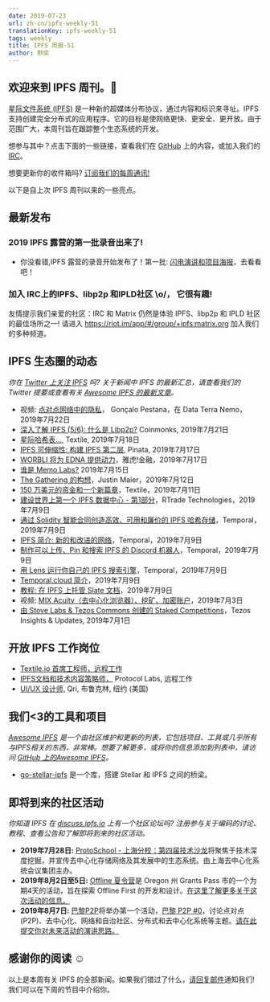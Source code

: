 ```yaml
---
date: 2019-07-23
url: zh-cn/ipfs-weekly-51
translationKey: ipfs-weekly-51
tags: weekly
title: IPFS 周报-51
author: 默奕
---
```


## 欢迎来到 IPFS 周刊。👋

[星际文件系统 (IPFS)](https://ipfs.io/) 是一种新的超媒体分布协议，通过内容和标识来寻址。IPFS 支持创建完全分布式的应用程序。它的目标是使网络更快、更安全、更开放。由于范围广大，本周刊旨在跟踪整个生态系统的开发。

想参与其中？点击下面的一些链接，查看我们在 [GitHub](https://github.com/ipfs) 上的内容，或加入我们的 [IRC](https://riot.im/app/#/room/#ipfs:matrix.org)。

想要更新你的收件箱吗? [订阅我们的每周通讯!](http://eepurl.com/gL2Pi5)

以下是自上次 IPFS 周刊以来的一些亮点。

## 最新发布

### 2019 IPFS 露营的第一批录音出来了!
 - 你没看错,IPFS 露营的录音开始发布了！第一批: [闪电演讲和项目海报](https://blog.ipfs.io/2019-07-22-ipfs-camp-content-first-batch/)，去看看吧！


### 加入 IRC上的IPFS、libp2p 和IPLD社区 \o/， 它很有趣!
友情提示我们亲爱的社区：IRC 和 Matrix 仍然是体验 IPFS、libp2p 和 IPLD 社区的最佳场所之一! 请进入 https://riot.im/app/#/group/+ipfs:matrix.org 加入我们的多种频道。



## IPFS 生态圈的动态
*你在 [Twitter 上关注 IPFS](https://twitter.com/IPFSbot) 吗? 关于新闻中 IPFS 的最新汇总，请查看我们的 Twitter 提要或查看有关 [Awesome IPFS 的最新文章](https://awesome.ipfs.io/articles/)。*

+ 视频: [点对点网络中的隐私](https://www.youtube.com/watch?time_continue=26&v=nCCkwU4JPcY)， Gonçalo Pestana，在 Data Terra Nemo，2019年7月22日
+ [深入了解 IPFS (5/6): 什么是 Libp2p?](https://medium.com/coinmonks/understanding-ipfs-in-depth-5-6-what-is-libp2p-f8bf7724d452) Coinmonks, 2019年7月21日
+ [星际哈希表…](https://medium.com/textileio/how-the-ipfs-dht-works-47af8bfd3c6a), Textile, 2019年7月18日
+ [IPFS 可伸缩性: 构建 IPFS 第二层](https://medium.com/pinata/ipfs-scalability-f0a6f8a7d42b), Pinata, 2019年7月17日
+ [WORBLI 将为 EDNA 提供动力](https://finance.yahoo.com/news/worbli-power-edna-124800977.html)，雅虎!金融，2019年7月17日
+ [谁是 Memo Labs?](https://medium.com/@memolabs/who-is-memo-labs-d0a94bffad6a) 2019年7月15日
+ [The Gathering 的构想](https://medium.com/the-gathering/conceiving-the-gathering-4b78db8dbd03)，Justin Maier，2019年7月12日
+ [150 万美元的资金和一个新篇章](https://medium.com/textileio/1-5-million-in-funding-and-the-start-of-a-new-chapter-439a23682df)，Textile，2019年7月11日
+ [建设世界上第一个 IPFS 数据中心 - 第1部分](https://medium.com/rtrade-technologies/building-the-worlds-first-ipfs-data-center-7a01d055cde8)，RTrade Technologies，2019年7月9日
+ [通过 Solidity 智能合同创造高效、可用和廉价的 IPFS 哈希存储](https://medium.com/temporal-cloud/efficient-usable-and-cheap-storage-of-ipfs-hashes-in-solidity-smart-contracts-eb3bef129eba)，Temporal，2019年7月9日
+ [IPFS 简介: 新的和改进的网络](https://medium.com/temporal-cloud/introduction-to-ipfs-the-new-improved-web-f9790f3dff18)，Temporal，2019年7月9日
+ [制作可以上传、Pin 和搜索 IPFS 的 Discord 机器人](https://medium.com/temporal-cloud/make-a-discord-bot-that-can-upload-pin-and-search-ipfs-41c33f5faa56)，Temporal，2019年7月9日
+ [用 Lens 运行你自己的 IPFS 搜索引擎](https://medium.com/temporal-cloud/run-your-own-ipfs-search-engine-with-lens-a2b0950ee5f1)，Temporal，2019年7月9日
+ [Temporal.cloud 简介](https://medium.com/temporal-cloud/temporal-cloud-walk-through-366a2ba4f86a)，2019年7月9日
+ [教程: 在 IPFS 上托管 Slate 文档](https://medium.com/temporal-cloud/tutorial-hosting-slate-documentation-on-ipfs-9bc54272ca18)，2019年7月9日
+ 视频: [MIX Acuity（去中心化浏览器）、挖矿、加密账户](https://www.youtube.com/watch?v=eXWDjq6pkSg)，2019年7月3日
+ [由 Stove Labs & Tezos Commons 创建的 Staked Competitions](https://medium.com/tezoscommons/staked-competitions-by-stove-labs-tezos-commons-7af39d30dd56)，Tezos Insights & Updates, 2019年7月1日

## 开放 IPFS 工作岗位

+ [Textile.io 首席工程师，远程工作](https://jobs.github.com/positions/e9c8539c-dc85-4f38-8e00-6ce530aba409) 
+ [IPFS文档和技术内容策略师，](https://jobs.lever.co/protocol/e7db2c84-afd7-44a4-9a27-449c751d8289) Protocol Labs, 远程工作
+ [UI/UX 设计师,](https://www.linkedin.com/jobs/view/1335924519/) Qri, 布鲁克林, 纽约 (美国)



## 我们<3的工具和项目
*[Awesome IPFS](https://awesome.ipfs.io/) 是一个由社区维护和更新的列表，它包括项目、工具或几乎所有与IPFS相关的东西，非常棒。想要了解更多，或将你的信息添加到列表中，请访问 [GitHub 上的Awesome IPFS](https://github.com/ipfs/awesome-ipfs)。*

+ [go-stellar-ipfs](https://github.com/aanupam23/go-stellar-ipfs) 是一个库，搭建 Stellar 和 IPFS 之间的桥梁。

 
## 即将到来的社区活动
*你知道 IPFS 在 [discuss.ipfs.io](https://discuss.ipfs.io/) 上有一个社区论坛吗? 注册参与关于编码的讨论、教程、查看公告和了解即将到来的社区活动。*


+ **2019年7月28日:** [ProtoSchool - 上海分校：第四届技术沙龙](https://www.meetup.com/Shanghai-Decentralized-Systems-Meetup-Group/events/262866233/)将聚焦于技术深度挖掘，并宣传去中心化存储网络及其发展中的生态系统。由上海去中心化系统会议集团主办。
+ **2019年8月2日至5日:** [Offline 夏令营](http://offlinefirst.org/camp/)是 Oregon 州 Grants Pass 市的一个为期4天的活动，旨在探索 Offline First 的开发和设计。[在这里了解更多关于这次活动的信息。](https://medium.com/offline-camp/announcing-offline-camp-v5-eb9111fdcc94)
+ **2019年8月7日:** [巴黎P2P](https://p2p.paris/en/)将举办第一个活动，[巴黎 P2P #0](https://www.meetup.com/Paris-P2P/events/263089573/)，讨论点对点(P2P)、去中心化、网络和自治社区、分布式和去中心化系统等主题。[请在此提交你对未来活动的演讲思路。](https://p2p.paris/en/) 


## 感谢你的阅读 ☺️

以上是本周有关 IPFS 的全部新闻。如果我们错过了什么，[请回复邮件](mailto:newsletter@ipfs.io)通知我们! 我们可以在下周的节目中介绍你。
